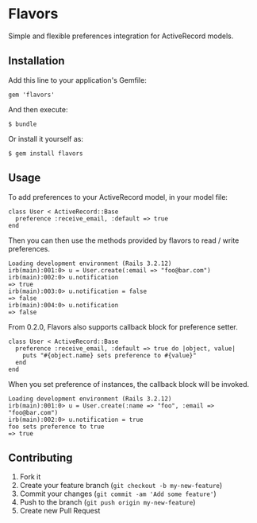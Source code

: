 # Flavors

Simple and flexible preferences integration for ActiveRecord models.

## Installation

Add this line to your application's Gemfile:

    gem 'flavors'

And then execute:

    $ bundle

Or install it yourself as:

    $ gem install flavors

## Usage

To add preferences to your ActiveRecord model, in your model file:

```
class User < ActiveRecord::Base
  preference :receive_email, :default => true
end
```

Then you can then use the methods provided by flavors to read / write preferences.

```
Loading development environment (Rails 3.2.12)
irb(main):001:0> u = User.create(:email => "foo@bar.com")
irb(main):002:0> u.notification
=> true
irb(main):003:0> u.notification = false
=> false
irb(main):004:0> u.notification
=> false
```

From 0.2.0, Flavors also supports callback block for preference setter.

```
class User < ActiveRecord::Base
  preference :receive_email, :default => true do |object, value|
    puts "#{object.name} sets preference to #{value}"
  end
end
```

When you set preference of instances, the callback block will be invoked.

```
Loading development environment (Rails 3.2.12)
irb(main):001:0> u = User.create(:name => "foo", :email => "foo@bar.com")
irb(main):002:0> u.notification = true
foo sets preference to true
=> true
```

## Contributing

1. Fork it
2. Create your feature branch (`git checkout -b my-new-feature`)
3. Commit your changes (`git commit -am 'Add some feature'`)
4. Push to the branch (`git push origin my-new-feature`)
5. Create new Pull Request
